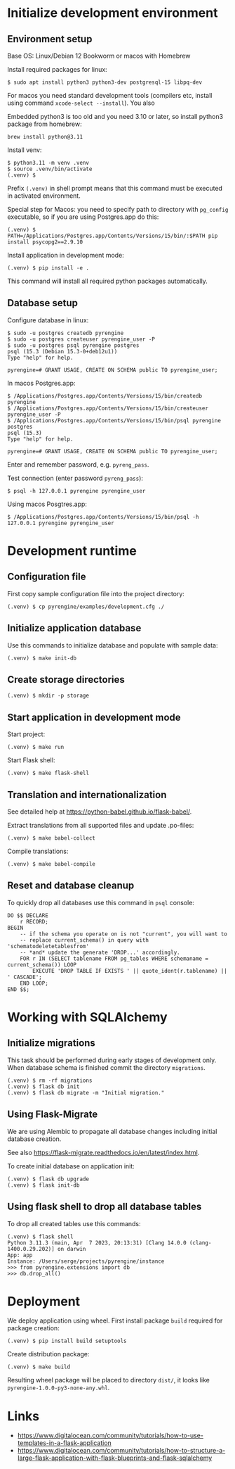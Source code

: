 # Initialize development environment

## Environment setup

Base OS: Linux/Debian 12 Bookworm or macos with Homebrew

Install required packages for linux:

~~~~
$ sudo apt install python3 python3-dev postgresql-15 libpq-dev
~~~~

For macos you need standard development tools (compilers etc, install using command `xcode-select --install`). You also

Embedded python3 is too old and you need 3.10 or later, so install python3 package from homebrew:

~~~~
brew install python@3.11
~~~~

Install venv:

~~~~
$ python3.11 -m venv .venv
$ source .venv/bin/activate
(.venv) $
~~~~

Prefix `(.venv)` in shell prompt means that this command must be executed in activated
environment. 

Special step for Macos: you need to specify path to directory with `pg_config` executable,
so if you are using Postgres.app do this:

~~~~
(.venv) $ PATH=/Applications/Postgres.app/Contents/Versions/15/bin/:$PATH pip install psycopg2==2.9.10
~~~~

Install application in development mode:

~~~~
(.venv) $ pip install -e .
~~~~

This command will install all required python packages automatically.

## Database setup

Configure database in linux:

~~~~
$ sudo -u postgres createdb pyrengine
$ sudo -u postgres createuser pyrengine_user -P
$ sudo -u postgres psql pyrengine postgres
psql (15.3 (Debian 15.3-0+deb12u1))
Type "help" for help.

pyrengine=# GRANT USAGE, CREATE ON SCHEMA public TO pyrengine_user;
~~~~

In macos Postgres.app:

~~~~
$ /Applications/Postgres.app/Contents/Versions/15/bin/createdb pyrengine
$ /Applications/Postgres.app/Contents/Versions/15/bin/createuser pyrengine_user -P
$ /Applications/Postgres.app/Contents/Versions/15/bin/psql pyrengine postgres
psql (15.3)
Type "help" for help.

pyrengine=# GRANT USAGE, CREATE ON SCHEMA public TO pyrengine_user;
~~~~

Enter and remember password, e.g. `pyreng_pass`.

Test connection (enter password `pyreng_pass`):

~~~~
$ psql -h 127.0.0.1 pyrengine pyrengine_user
~~~~

Using macos Posgtres.app:

~~~~
$ /Applications/Postgres.app/Contents/Versions/15/bin/psql -h 127.0.0.1 pyrengine pyrengine_user
~~~~

# Development runtime

## Configuration file

First copy sample configuration file into the project directory:

~~~~
(.venv) $ cp pyrengine/examples/development.cfg ./
~~~~

## Initialize application database

Use this commands to initialize database and populate with sample data:

~~~~
(.venv) $ make init-db
~~~~

## Create storage directories

~~~~
(.venv) $ mkdir -p storage
~~~~


## Start application in development mode

Start project:

~~~~
(.venv) $ make run
~~~~

Start Flask shell:

~~~~
(.venv) $ make flask-shell
~~~~

## Translation and internationalization

See detailed help at <https://python-babel.github.io/flask-babel/>.

Extract translations from all supported files and update .po-files:

~~~~
(.venv) $ make babel-collect
~~~~

Compile translations:

~~~~
(.venv) $ make babel-compile
~~~~

## Reset and database cleanup

To quickly drop all databases use this command in `psql` console:

~~~~
DO $$ DECLARE
    r RECORD;
BEGIN
    -- if the schema you operate on is not "current", you will want to
    -- replace current_schema() in query with 'schematodeletetablesfrom'
    -- *and* update the generate 'DROP...' accordingly.
    FOR r IN (SELECT tablename FROM pg_tables WHERE schemaname = current_schema()) LOOP
        EXECUTE 'DROP TABLE IF EXISTS ' || quote_ident(r.tablename) || ' CASCADE';
    END LOOP;
END $$;
~~~~

# Working with SQLAlchemy

## Initialize migrations

This task should be performed during early stages of development only. When database schema is finished
commit the directory `migrations`.

~~~~
(.venv) $ rm -rf migrations
(.venv) $ flask db init
(.venv) $ flask db migrate -m "Initial migration."
~~~~

## Using Flask-Migrate

We are using Alembic to propagate all database changes including initial database
creation. 

See also <https://flask-migrate.readthedocs.io/en/latest/index.html>.

To create initial database on application init:

~~~~
(.venv) $ flask db upgrade
(.venv) $ flask init-db
~~~~

## Using flask shell to drop all database tables

To drop all created tables use this commands:

~~~~
(.venv) $ flask shell
Python 3.11.3 (main, Apr  7 2023, 20:13:31) [Clang 14.0.0 (clang-1400.0.29.202)] on darwin
App: app
Instance: /Users/serge/projects/pyrengine/instance
>>> from pyrengine.extensions import db
>>> db.drop_all()
~~~~

# Deployment

We deploy application using wheel. First install package `build` required for package creation:

~~~~
(.venv) $ pip install build setuptools
~~~~

Create distribution package:

~~~~
(.venv) $ make build
~~~~

Resulting wheel package will be placed to directory `dist/`, it looks like `pyrengine-1.0.0-py3-none-any.whl`.



# Links

* <https://www.digitalocean.com/community/tutorials/how-to-use-templates-in-a-flask-application>
* <https://www.digitalocean.com/community/tutorials/how-to-structure-a-large-flask-application-with-flask-blueprints-and-flask-sqlalchemy>